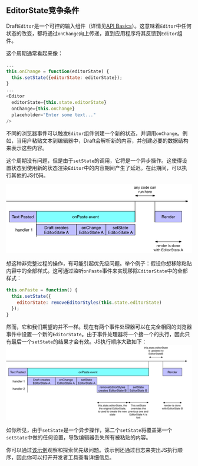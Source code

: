 ## EditorState竞争条件

Draft`Editor`是一个可控的输入组件（详情见[API Basics](/../kuai-su-kai-shi/ji-chu-api.html)）。这意味着`Editor`中任何状态的改变，都将通过`onChange`向上传递，直到应用程序将其反馈到`Editor`组件。

这个周期通常看起来像：

```js
...
this.onChange = function(editorState) {
  this.setState({editorState: editorState});
}
...
<Editor
  editorState={this.state.editorState}
  onChange={this.onChange}
  placeholder="Enter some text..."
/>
```

不同的浏览器事件可以触发`Editor`组件创建一个新的状态，并调用`onChange`。例如，当用户粘贴文本到编辑器中，Draft会解析新的内容，并创建必要的数据结构来表示这些内容。

这个周期没有问题，但是由于`setState`的调用，它将是一个异步操作。这使得设置状态到使用新的状态渲染`Editor`中的内容期间产生了延迟。在此期间，可以执行其他的JS代码。

![](/assets/editorstate-race-condition-1-handler.png)

想这种非完整过程的操作，有可能引起优先级问题。举个例子：假设你想移除粘贴内容中的全部样式。这可通过监听`onPaste`事件来实现移除`EditorState`中的全部样式：

```js
this.onPaste = function() {
  this.setState({
    editorState: removeEditorStyles(this.state.editorState)
  });
}
```

然而，它和我们期望的并不一样。现在有两个事件处理器可以在完全相同的浏览器事件中设置一个新的`EditorState`。由于事件处理器将一个接一个的执行，因此只有最后一个`setState`的结果才会有效。JS执行顺序大致如下：![](/assets/editorstate-race-condition-2-handlers.png)

如你所见，由于`setState`是一个异步操作，第二个`setState`将覆盖第一个`setState`中做的任何设置，导致编辑器丢失所有被粘贴的内容。

你可以通过[该示例](https://jsfiddle.net/qecccw3r/)观察和探索优先级问题。该示例还通过日志来突出JS执行顺序，因此你可以打开开发者工具查看详细信息。

